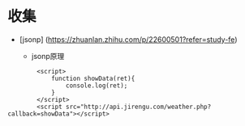 # 收集

* [jsonp] (https://zhuanlan.zhihu.com/p/22600501?refer=study-fe)

    * jsonp原理
        
```
        <script>
            function showData(ret){
                console.log(ret);
            }
        </script>
        <script src="http://api.jirengu.com/weather.php?callback=showData"></script>
```
